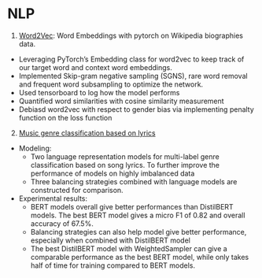 # NLP

1. [Word2Vec](./HW2_fullcode_220.ipynb): Word Embeddings with pytorch on Wikipedia biographies data.

-  Leveraging PyTorch’s Embedding class for word2vec to keep track of our target word and context word embeddings.
-  Implemented Skip-gram negative sampling (SGNS), rare word removal and frequent word subsampling to optimize the network.
-  Used tensorboard to log how the model performs
-  Quantified word similarities with cosine similarity measurement
-  Debiasd word2vec with respect to gender bias via implementing penalty function on the loss function

2. [Music genre classification based on lyrics](./SI630_Project_Final_Project.pdf)

- Modeling: 
  - Two language representation models for multi-label genre classification based on song lyrics. To further improve the performance of models on highly imbalanced data
  - Three balancing strategies combined with language models are constructed for comparison.
- Experimental results:
  - BERT models overall give better performances than DistilBERT models. The best BERT model gives a micro F1 of 0.82 and overall accuracy of
67.5%. 
  - Balancing strategies can also help model give better performance, especially when combined with DistilBERT model
  - The best DistilBERT model with WeightedSampler can give a comparable performance as the best BERT model, while only takes half of time for training compared to BERT models.
